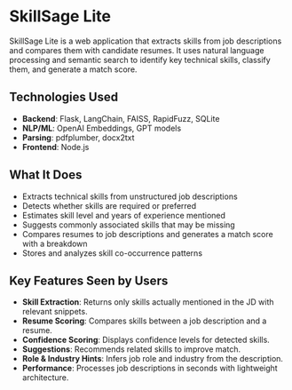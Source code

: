 # SkillSage Lite

SkillSage Lite is a web application that extracts skills from job descriptions and compares them with candidate resumes. It uses natural language processing and semantic search to identify key technical skills, classify them, and generate a match score.

## Technologies Used
- **Backend**: Flask, LangChain, FAISS, RapidFuzz, SQLite
- **NLP/ML**: OpenAI Embeddings, GPT models
- **Parsing**: pdfplumber, docx2txt
- **Frontend**: Node.js

## What It Does
- Extracts technical skills from unstructured job descriptions
- Detects whether skills are required or preferred
- Estimates skill level and years of experience mentioned
- Suggests commonly associated skills that may be missing
- Compares resumes to job descriptions and generates a match score with a breakdown
- Stores and analyzes skill co-occurrence patterns

## Key Features Seen by Users
- **Skill Extraction**: Returns only skills actually mentioned in the JD with relevant snippets.
- **Resume Scoring**: Compares skills between a job description and a resume.
- **Confidence Scoring**: Displays confidence levels for detected skills.
- **Suggestions**: Recommends related skills to improve match.
- **Role & Industry Hints**: Infers job role and industry from the description.
- **Performance**: Processes job descriptions in seconds with lightweight architecture.
